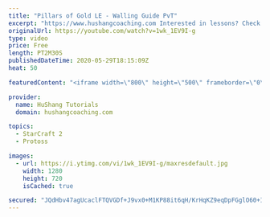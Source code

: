 ```yaml
---
title: "Pillars of Gold LE - Walling Guide PvT"
excerpt: "https://www.hushangcoaching.com Interested in lessons? Check out the website for more information ------------------------------------------------------------------------------------------------------- Want to support HuShang Tutorials directly? Patreon is a website where you can contribute a monthly"
originalUrl: https://youtube.com/watch?v=1wk_1EV9I-g
type: video
price: Free
length: PT2M30S
publishedDateTime: 2020-05-29T18:15:09Z
heat: 50

featuredContent: "<iframe width=\"800\" height=\"500\" frameborder=\"0\" src=\"https://www.youtube.com/embed/1wk_1EV9I-g\" allow=\"accelerometer; autoplay; encrypted-media; gyroscope; picture-in-picture\" allowfullscreen></iframe>"

provider:
  name: HuShang Tutorials
  domain: hushangcoaching.com

topics:
  - StarCraft 2
  - Protoss

images:
  - url: https://i.ytimg.com/vi/1wk_1EV9I-g/maxresdefault.jpg
    width: 1280
    height: 720
    isCached: true

secured: "JQdHbv47agUcaclFTQVGDf+J9vx0+M1KP88it6qH/KrHqKZ9eqDpFGglO60+ITV1+FylNr3ma51wcFF7x1e+CBqmCdHDOoivw6l5vSdtn+JENE1Xp1AES1qXbgRN3omZnGxR+18oSI+HIZ3WRCJtpIf0fp6+N3CB5JfQNlAGyCG7EZZQr9Hn7FpL3+XHE6F9gL4HqWFX+sn87jMU1k5ypRgQNope49U7LsOErz8cqCIiOaJdrOIGGHC0w8PlpW45cLC4ukzWBxgEkeLNAksnchK1OaLQrZ3A+6CKnSdfegxxV/VgfBxIfiP50hF+PsAxLfw4nil7eDyWTiokZLvMTKISxbbqzkY6esw6HiM1H+mdHH2AVvhcdMxTd5RaF22aQshnR2JZNIUGDNJpXmWk7kIfKN7mvqhU2L3GhUmGO/I=;IIwoQcjzFbQlwPsIG54mjQ=="
---
```


